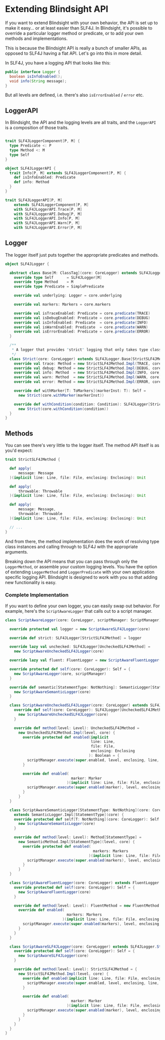 # Extending Blindsight API

If you want to extend Blindsight with your own behavior, the API is set up to make it easy... or at least easier than SLF4J.  In Blindsight, it's possible to override a particular logger method or predicate, or to add your own methods and implementations.

This is because the Blindsight API is really a bunch of smaller APIs, as opposed to SLF4J having a flat API.  Let's go into this in more detail.  

In SLF4J, you have a logging API that looks like this: 

```java
public interface Logger {
  boolean isInfoEnabled();
  void info(String message);
}
```

But all levels are defined, i.e. there's also `isErrorEnabled` / `error` etc.

## LoggerAPI

In Blindsight, the API and the logging levels are all traits, and the `LoggerAPI` is a composition of those traits. 

```scala

trait SLF4JLoggerComponent[P, M] {
  type Predicate <: P
  type Method <: M
  type Self
}

object SLF4JLoggerAPI {
  trait Info[P, M] extends SLF4JLoggerComponent[P, M] {
    def isInfoEnabled: Predicate
    def info: Method
  }
}

trait SLF4JLoggerAPI[P, M]
    extends SLF4JLoggerComponent[P, M]
    with SLF4JLoggerAPI.Trace[P, M]
    with SLF4JLoggerAPI.Debug[P, M]
    with SLF4JLoggerAPI.Info[P, M]
    with SLF4JLoggerAPI.Warn[P, M]
    with SLF4JLoggerAPI.Error[P, M]
```

## Logger

The logger itself just puts together the appropriate predicates and methods.

```scala
object SLF4JLogger {

  abstract class Base[M: ClassTag](core: CoreLogger) extends SLF4JLogger[M] {
    override type Self      = SLF4JLogger[M]
    override type Method    = M
    override type Predicate = SimplePredicate

    override val underlying: Logger = core.underlying

    override val markers: Markers = core.markers

    override val isTraceEnabled: Predicate = core.predicate(TRACE)
    override val isDebugEnabled: Predicate = core.predicate(DEBUG)
    override val isInfoEnabled: Predicate  = core.predicate(INFO)
    override val isWarnEnabled: Predicate  = core.predicate(WARN)
    override val isErrorEnabled: Predicate = core.predicate(ERROR)
  }

  /**
   * A logger that provides "strict" logging that only takes type class aware arguments.
   */
  class Strict(core: CoreLogger) extends SLF4JLogger.Base[StrictSLF4JMethod](core) {
    override val trace: Method = new StrictSLF4JMethod.Impl(TRACE, core)
    override val debug: Method = new StrictSLF4JMethod.Impl(DEBUG, core)
    override val info: Method  = new StrictSLF4JMethod.Impl(INFO, core)
    override val warn: Method  = new StrictSLF4JMethod.Impl(WARN, core)
    override val error: Method = new StrictSLF4JMethod.Impl(ERROR, core)

    override def withMarker[T: ToMarkers](markerInst: T): Self =
      new Strict(core.withMarker(markerInst))

    override def withCondition(condition: Condition): SLF4JLogger[StrictSLF4JMethod] =
      new Strict(core.withCondition(condition))
  }
}
```

## Methods

You can see there's very little to the logger itself.  The method API itself is as you'd expect:

```scala
trait StrictSLF4JMethod {

  def apply(
      message: Message
  )(implicit line: Line, file: File, enclosing: Enclosing): Unit

  def apply(
      throwable: Throwable
  )(implicit line: Line, file: File, enclosing: Enclosing): Unit

  def apply(
      message: Message,
      throwable: Throwable
  )(implicit line: Line, file: File, enclosing: Enclosing): Unit

  // ...
}
```

And from there, the method implementation does the work of resolving type class instances and calling through to SLF4J with the appropriate arguments.

Breaking down the API means that you can pass through only the `LoggerMethod`, or assemble your custom logging levels.  You have the option of extending `LoggerMethod` and `LoggerPredicate` with your own application specific logging API.   Blindsight is designed to work with you so that adding new functionality is easy.

### Complete Implementation

If you want to define your own logger, you can easily swap out behavior.  For example, here's the `ScriptAwareLogger` that calls out to a script manager.

```scala
class ScriptAwareLogger(core: CoreLogger, scriptManager: ScriptManager) extends Logger.Impl(core) {

  override protected val logger = new ScriptAwareSLF4JLogger(core)

  override def strict: SLF4JLogger[StrictSLF4JMethod] = logger

  override lazy val unchecked: SLF4JLogger[UncheckedSLF4JMethod] =
    new ScriptAwareUncheckedSLF4JLogger(core)

  override lazy val fluent: FluentLogger = new ScriptAwareFluentLogger(core)

  override protected def self(core: CoreLogger): Self = {
    new ScriptAwareLogger(core, scriptManager)
  }

  override def semantic[StatementType: NotNothing]: SemanticLogger[StatementType] = {
    new ScriptAwareSemanticLogger(core)
  }

  class ScriptAwareUncheckedSLF4JLogger(core: CoreLogger) extends SLF4JLogger.Unchecked(core) {
    override def self(core: CoreLogger): SLF4JLogger[UncheckedSLF4JMethod] = {
      new ScriptAwareUncheckedSLF4JLogger(core)
    }

    override def method(level: Level): UncheckedSLF4JMethod =
      new UncheckedSLF4JMethod.Impl(level, core) {
        override protected def enabled(implicit
                                       line: Line,
                                       file: File,
                                       enclosing: Enclosing
                                      ): Boolean = {
          scriptManager.execute(super.enabled, level, enclosing, line, file)
        }

        override def enabled(
                              marker: Marker
                            )(implicit line: Line, file: File, enclosing: Enclosing): Boolean = {
          scriptManager.execute(super.enabled(marker), level, enclosing, line, file)
        }
      }
  }

  class ScriptAwareSemanticLogger[StatementType: NotNothing](core: CoreLogger)
    extends SemanticLogger.Impl[StatementType](core) {
    override protected def self[T: NotNothing](core: CoreLogger): Self[T] = {
      new ScriptAwareSemanticLogger(core)
    }

    override def method(level: Level): Method[StatementType] =
      new SemanticMethod.Impl[StatementType](level, core) {
        override protected def enabled(
                                        markers: Markers
                                      )(implicit line: Line, file: File, enclosing: Enclosing): Boolean = {
          scriptManager.execute(super.enabled(markers), level, enclosing, line, file)
        }
      }
  }

  class ScriptAwareFluentLogger(core: CoreLogger) extends FluentLogger.Impl(core) {
    override protected def self(core: CoreLogger): Self = {
      new ScriptAwareFluentLogger(core)
    }

    override def method(level: Level): FluentMethod = new FluentMethod.Impl(level, core) {
      override def enabled(
                            markers: Markers
                          )(implicit line: Line, file: File, enclosing: Enclosing): Boolean = {
        scriptManager.execute(super.enabled(markers), level, enclosing, line, file)
      }
    }
  }

  class ScriptAwareSLF4JLogger(core: CoreLogger) extends SLF4JLogger.Strict(core) {
    override protected def self(core: CoreLogger): Self = {
      new ScriptAwareSLF4JLogger(core)
    }

    override def method(level: Level): StrictSLF4JMethod = {
      new StrictSLF4JMethod.Impl(level, core) {
        override def enabled(implicit line: Line, file: File, enclosing: Enclosing): Boolean = {
          scriptManager.execute(super.enabled, level, enclosing, line, file)
        }

        override def enabled(
                              marker: Marker
                            )(implicit line: Line, file: File, enclosing: Enclosing): Boolean = {
          scriptManager.execute(super.enabled(marker), level, enclosing, line, file)
        }
      }
    }
  }
}
```

